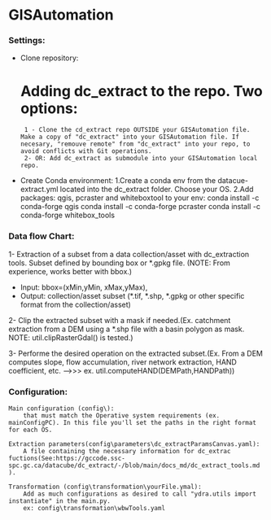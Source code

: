 # GISAutomation

### Settings:
 - Clone repository: 
   # Adding dc_extract to the repo. Two options:
        1 - Clone the cd_extract repo OUTSIDE your GISAutomation file. Make a copy of "dc_extract" into your GISAutomation file. If necesary, "remouve remote" from "dc_extract" into your repo, to avoid conflicts with Git operations. 
        2- OR: Add dc_extract as submodule into your GISAutomation local repo. 
 - Create Conda environment:
    1.Create a conda env from the datacue-extract.yml located into the dc_extract folder. Choose your OS. 
    2.Add packages: qgis, pcraster and whiteboxtool to your env: 
            conda install -c conda-forge qgis
            conda install -c conda-forge pcraster
            conda install -c conda-forge whitebox_tools


### Data flow Chart:
1- Extraction of a subset from a data collection/asset with dc_extraction tools. Subset defined by bounding box or *.gpkg file.   (NOTE: From experience, works better with bbox.) 
- Input: bbox=(xMin,yMin, xMax,yMax), 
- Output: collection/asset subset (*.tif, *.shp, *.gpkg  or other specific format from the collection/asset)

2- Clip the extracted subset with a mask if needed.(Ex. catchment extraction from a DEM using a *.shp file with a basin polygon as mask. NOTE: util.clipRasterGdal() is tested.) 

3- Performe the desired operation on the extracted subset.(Ex. From a DEM computes slope, flow accumulation, river network extraction, HAND coefficient, etc.  -->>> 
        ex. util.computeHAND(DEMPath,HANDPath)) 

### Configuration:
    Main configuration (config\): 
        that must match the Operative system requirements (ex. mainConfigPC). In this file you'll set the paths in the right format for each OS. 
    
    Extraction parameters(config\parameters\dc_extractParamsCanvas.yaml):
        A file containing the necessary information for dc_extrac fuctions(See:https://gccode.ssc-spc.gc.ca/datacube/dc_extract/-/blob/main/docs_md/dc_extract_tools.md ).
   
    Transformation (config\transformation\yourFile.ymal):
        Add as much configurations as desired to call "ydra.utils import instantiate" in the main.py. 
        ex: config\transformation\wbwTools.yaml
